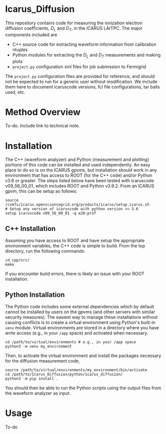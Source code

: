 # Icarus_Diffusion

This repository contains code for measuring the ionization electron diffusion coefficients, $D_L$ and $D_T$, in the ICARUS LArTPC. The major components included are
- C++ source code for extracting waveform information from calibration ntuples
- Python modules for extracting the $D_L$ and $D_T$ measurements and making plots
- `project.py` configuration xml files for job submission to Fermigrid

The `project.py` configuration files are provided for reference, and should not be expected to run for a generic user without modification. We include them here to document icaruscode versions, fcl file configurations, tar balls used, etc.

# Method Overview
To-do. Include link to technical note.

# Installation

The C++ (waveform analyzer) and Python (measurement and plotting) portions of this code can be installed and used independently. An easy place to do so is on the ICARUS gpvms, but installation should work in any environment that has access to ROOT (for the C++ code) and/or Python v3.6 or greater. The steps listed below have been tested with icaruscode v09_56_00_01, which includes ROOT and Python v3.9.2. From an ICARUS gpvm, this can be setup as follows:

```
source /cvmfs/icarus.opensciencegrid.org/products/icarus/setup_icarus.sh
# Setup any version of icaruscode with python version >= 3.6
setup icaruscode v09_56_00_01 -q e20:prof 
```

## C++ Installation
Assuming you have access to ROOT and have setup the appropriate environment variables, the C++ code is simple to build. From the top directory, run the following commands:
```
cd cpp/src/
make
```
If you encounter build errors, there is likely an issue with your ROOT installation.

## Python Installation

The Python code includes some external dependencies which by default cannot be installed by users on the gpvms (and other servers with similar security measures). The easiest way to manage these installations without causing conflicts is to create a virtual environment using Python's built-in `venv` module. Virtual environments are stored in a directory where you have write access (e.g., in your `/app` space) and activated when necessary.
```
cd /path/to/virtual/environments # e.g., in your /app space
python3 -m venv my_environment
```
Then, to activate the virtual environment and install the packages necessary for the diffusion measurement code,
```
source /path/to/virtual/environments/my_environment/bin/activate
cd /path/to/Icarus_Diffusion/python/icarus_diffusion/
python3 -m pip install .
```

You should then be able to run the Python scripts using the output files from the waveform analyzer as input.

# Usage
To-do

